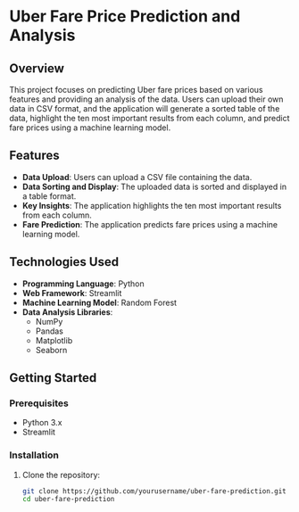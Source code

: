 # Uber Fare Price Prediction and Analysis

## Overview

This project focuses on predicting Uber fare prices based on various features and providing an analysis of the data. Users can upload their own data in CSV format, and the application will generate a sorted table of the data, highlight the ten most important results from each column, and predict fare prices using a machine learning model.

## Features

- **Data Upload**: Users can upload a CSV file containing the data.
- **Data Sorting and Display**: The uploaded data is sorted and displayed in a table format.
- **Key Insights**: The application highlights the ten most important results from each column.
- **Fare Prediction**: The application predicts fare prices using a machine learning model.

## Technologies Used

- **Programming Language**: Python
- **Web Framework**: Streamlit
- **Machine Learning Model**: Random Forest
- **Data Analysis Libraries**:
  - NumPy
  - Pandas
  - Matplotlib
  - Seaborn

## Getting Started

### Prerequisites

- Python 3.x
- Streamlit

### Installation

1. Clone the repository:
   ```bash
   git clone https://github.com/yourusername/uber-fare-prediction.git
   cd uber-fare-prediction
